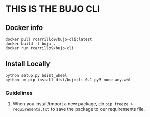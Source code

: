# THIS IS THE BUJO CLI


## Docker info

```
docker pull rcarrillo9/bujo-cli:latest
docker build -t bujo .
docker run rcarrillo9/bujo-cli

```

## Install Locally
```
python setup.py bdist_wheel
python -m pip install dist/bujocli-0.1-py3-none-any.whl
```

### Guidelines

1. When you install/import a new package, do `pip freeze > requirements.txt` 
to save the package to our requirements file. 

